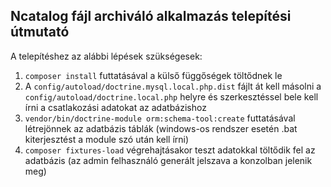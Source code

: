 ## Ncatalog fájl archiváló alkalmazás telepítési útmutató

A telepítéshez az alábbi lépések szükségesek:

1. `composer install` futtatásával a külső függőségek töltődnek le
2. A `config/autoload/doctrine.mysql.local.php.dist` fájlt át kell másolni a `config/autoload/doctrine.local.php` helyre és szerkesztéssel bele kell írni a csatlakozási adatokat az adatbázishoz
3. `vendor/bin/doctrine-module orm:schema-tool:create` futtatásával létrejönnek az adatbázis táblák (windows-os rendszer esetén .bat kiterjesztést a module szó után kell írni)
4. `composer fixtures-load` végrehajtásakor teszt adatokkal töltődik fel az adatbázis (az admin felhasználó generált jelszava a konzolban jelenik meg)
